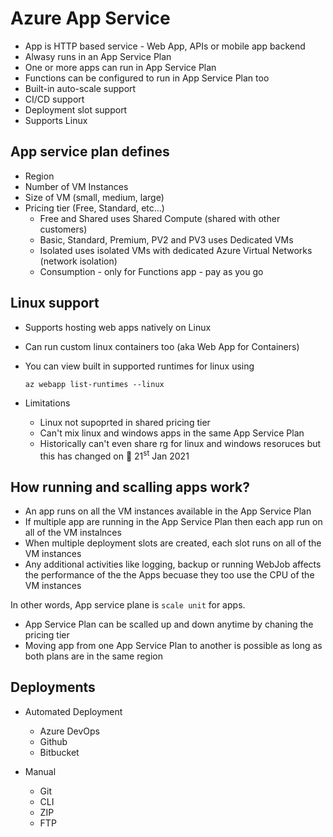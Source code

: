 # Azure App Service

* App is HTTP based service - Web App, APIs or mobile app backend
* Alwasy runs in an App Service Plan
* One or more apps can run in App Service Plan
* Functions can be configured to run in App Service Plan too
* Built-in auto-scale support
* CI/CD support
* Deployment slot support
* Supports Linux

## App service plan defines
* Region
* Number of VM Instances
* Size of VM (small, medium, large)
* Pricing tier (Free, Standard, etc...)
    * Free and Shared uses Shared Compute (shared with other customers)
    * Basic, Standard, Premium, PV2 and PV3 uses Dedicated VMs
    * Isolated uses isolated VMs with dedicated Azure Virtual Networks (network isolation)
    * Consumption - only for Functions app - pay as you go

## Linux support

* Supports hosting web apps natively on Linux
* Can run custom linux containers too (aka Web App for Containers)
* You can view built in supported runtimes for linux using
    ```
    az webapp list-runtimes --linux
    ```

* Limitations
    * Linux not supoprted in shared pricing tier
    * Can't mix linux and windows apps in the same App Service Plan
    * Historically can't even share rg for linux and windows resoruces but this has changed on 📅 21<sup>st</sup> Jan 2021 


## How running and scalling apps work?

* An app runs on all the VM instances available in the App Service Plan
* If multiple app are running in the App Service Plan then each app run on all of the VM instalnces
* When multiple deployment slots are created, each slot runs on all of the VM instances
* Any additional activities like logging, backup or running WebJob affects the performance of the the Apps becuase they too use the CPU of the VM instances

In other words, App service plane is `scale unit` for apps.

* App Service Plan can be scalled up and down anytime by chaning the pricing tier
* Moving app from one App Service Plan to another is possible as long as both plans are in the same region

## Deployments

* Automated Deployment
    * Azure DevOps
    * Github
    * Bitbucket

* Manual
    * Git
    * CLI
    * ZIP
    * FTP